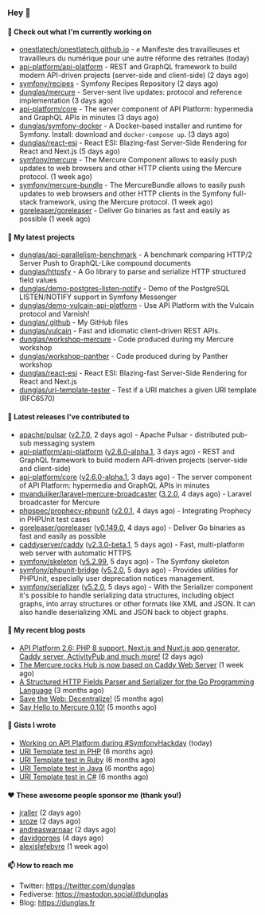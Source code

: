 ### Hey 👋

#### 👷 Check out what I'm currently working on

- [onestlatech/onestlatech.github.io](https://github.com/onestlatech/onestlatech.github.io) - ✊ Manifeste des travailleuses et travailleurs du numérique pour une autre réforme des retraites (today)
- [api-platform/api-platform](https://github.com/api-platform/api-platform) - REST and GraphQL framework to build modern API-driven projects (server-side and client-side) (2 days ago)
- [symfony/recipes](https://github.com/symfony/recipes) - Symfony Recipes Repository (2 days ago)
- [dunglas/mercure](https://github.com/dunglas/mercure) - Server-sent live updates: protocol and reference implementation (3 days ago)
- [api-platform/core](https://github.com/api-platform/core) - The server component of API Platform: hypermedia and GraphQL APIs in minutes (3 days ago)
- [dunglas/symfony-docker](https://github.com/dunglas/symfony-docker) - A Docker-based installer and runtime for Symfony. Install: download and `docker-compose up`. (3 days ago)
- [dunglas/react-esi](https://github.com/dunglas/react-esi) - React ESI: Blazing-fast Server-Side Rendering for React and Next.js (5 days ago)
- [symfony/mercure](https://github.com/symfony/mercure) - The Mercure Component allows to easily push updates to web browsers and other HTTP clients using the Mercure protocol. (1 week ago)
- [symfony/mercure-bundle](https://github.com/symfony/mercure-bundle) - The MercureBundle allows to easily push updates to web browsers and other HTTP clients in the Symfony full-stack framework, using the Mercure protocol. (1 week ago)
- [goreleaser/goreleaser](https://github.com/goreleaser/goreleaser) - Deliver Go binaries as fast and easily as possible (1 week ago)

#### 🌱 My latest projects

- [dunglas/api-parallelism-benchmark](https://github.com/dunglas/api-parallelism-benchmark) - A benchmark comparing HTTP/2 Server Push to GraphQL-Like compound documents
- [dunglas/httpsfv](https://github.com/dunglas/httpsfv) - A Go library to parse and serialize HTTP structured field values
- [dunglas/demo-postgres-listen-notify](https://github.com/dunglas/demo-postgres-listen-notify) - Demo of the PostgreSQL LISTEN/NOTIFY support in Symfony Messenger
- [dunglas/demo-vulcain-api-platform](https://github.com/dunglas/demo-vulcain-api-platform) - Use API Platform with the Vulcain protocol and Varnish!
- [dunglas/.github](https://github.com/dunglas/.github) - My GitHub files
- [dunglas/vulcain](https://github.com/dunglas/vulcain) - Fast and idiomatic client-driven REST APIs.
- [dunglas/workshop-mercure](https://github.com/dunglas/workshop-mercure) - Code produced during my Mercure workshop
- [dunglas/workshop-panther](https://github.com/dunglas/workshop-panther) - Code produced during by Panther workshop
- [dunglas/react-esi](https://github.com/dunglas/react-esi) - React ESI: Blazing-fast Server-Side Rendering for React and Next.js
- [dunglas/uri-template-tester](https://github.com/dunglas/uri-template-tester) - Test if a URI matches a given URI template (RFC6570)

#### 🔭 Latest releases I've contributed to

- [apache/pulsar](https://github.com/apache/pulsar) ([v2.7.0](https://github.com/apache/pulsar/releases/tag/v2.7.0), 2 days ago) - Apache Pulsar - distributed pub-sub messaging system
- [api-platform/api-platform](https://github.com/api-platform/api-platform) ([v2.6.0-alpha.1](https://github.com/api-platform/api-platform/releases/tag/v2.6.0-alpha.1), 3 days ago) - REST and GraphQL framework to build modern API-driven projects (server-side and client-side)
- [api-platform/core](https://github.com/api-platform/core) ([v2.6.0-alpha.1](https://github.com/api-platform/core/releases/tag/v2.6.0-alpha.1), 3 days ago) - The server component of API Platform: hypermedia and GraphQL APIs in minutes
- [mvanduijker/laravel-mercure-broadcaster](https://github.com/mvanduijker/laravel-mercure-broadcaster) ([3.2.0](https://github.com/mvanduijker/laravel-mercure-broadcaster/releases/tag/3.2.0), 4 days ago) - Laravel broadcaster for Mercure
- [phpspec/prophecy-phpunit](https://github.com/phpspec/prophecy-phpunit) ([v2.0.1](https://github.com/phpspec/prophecy-phpunit/releases/tag/v2.0.1), 4 days ago) - Integrating Prophecy in PHPUnit test cases
- [goreleaser/goreleaser](https://github.com/goreleaser/goreleaser) ([v0.149.0](https://github.com/goreleaser/goreleaser/releases/tag/v0.149.0), 4 days ago) - Deliver Go binaries as fast and easily as possible
- [caddyserver/caddy](https://github.com/caddyserver/caddy) ([v2.3.0-beta.1](https://github.com/caddyserver/caddy/releases/tag/v2.3.0-beta.1), 5 days ago) - Fast, multi-platform web server with automatic HTTPS
- [symfony/skeleton](https://github.com/symfony/skeleton) ([v5.2.99](https://github.com/symfony/skeleton/releases/tag/v5.2.99), 5 days ago) - The Symfony skeleton
- [symfony/phpunit-bridge](https://github.com/symfony/phpunit-bridge) ([v5.2.0](https://github.com/symfony/phpunit-bridge/releases/tag/v5.2.0), 5 days ago) - Provides utilities for PHPUnit, especially user deprecation notices management.
- [symfony/serializer](https://github.com/symfony/serializer) ([v5.2.0](https://github.com/symfony/serializer/releases/tag/v5.2.0), 5 days ago) - With the Serializer component it&#39;s possible to handle serializing data structures, including object graphs, into array structures or other formats like XML and JSON. It can also handle deserializing XML and JSON back to object graphs.

#### 📜 My recent blog posts

- [API Platform 2.6: PHP 8 support, Next.js and Nuxt.js app generator, Caddy server, ActivityPub and much more!](http://feedproxy.google.com/~r/dunglas/~3/X1dkcrZS-qU/) (2 days ago)
- [The Mercure.rocks Hub is now based on Caddy Web Server](http://feedproxy.google.com/~r/dunglas/~3/MjBonxZ_8uQ/) (1 week ago)
- [A Structured HTTP Fields Parser and Serializer for the Go Programming Language](http://feedproxy.google.com/~r/dunglas/~3/ZbYscZI8Qx8/) (3 months ago)
- [Save the Web: Decentralize!](http://feedproxy.google.com/~r/dunglas/~3/sqGQq6DaW2s/) (5 months ago)
- [Say Hello to Mercure 0.10!](http://feedproxy.google.com/~r/dunglas/~3/fUSKFfOlt0c/) (5 months ago)

#### 📓 Gists I wrote

- [Working on API Platform during #SymfonyHackday](https://gist.github.com/3949272d40e6390cdd2850a4f312a02a) (today)
- [URI Template test in PHP](https://gist.github.com/5b10b586427cf66e78a968f82f80691a) (6 months ago)
- [URI Template test in Ruby](https://gist.github.com/ec793690f66167cb849c02284ecf748d) (6 months ago)
- [URI Template test in Java](https://gist.github.com/788b70312231d24e46d7632c634784f5) (6 months ago)
- [URI Template test in C#](https://gist.github.com/ab8bb780387e6bad2f905dea60bd68d8) (6 months ago)

#### ❤️ These awesome people sponsor me (thank you!)

- [jraller](https://github.com/jraller) (2 days ago)
- [sroze](https://github.com/sroze) (2 days ago)
- [andreaswarnaar](https://github.com/andreaswarnaar) (2 days ago)
- [davidgorges](https://github.com/davidgorges) (4 days ago)
- [alexislefebvre](https://github.com/alexislefebvre) (1 week ago)

#### 📫 How to reach me

- Twitter: https://twitter.com/dunglas
- Fediverse: https://mastodon.social/@dunglas
- Blog: https://dunglas.fr
